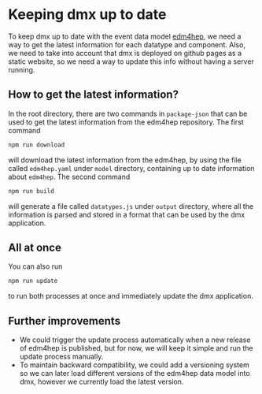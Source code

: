 # Keeping dmx up to date

To keep dmx up to date with the event data model [edm4hep](https://github.com/key4hep/EDM4hep), we need a way to get the latest information for each datatype and component. Also, we need to take into account that dmx is deployed on github pages as a static website, so we need a way to update this info without having a server running.

## How to get the latest information?

In the root directory, there are two commands in `package-json` that can be used to get the latest information from the edm4hep repository. The first command

```bash
npm run download
```

will download the latest information from the edm4hep, by using the file called `edm4hep.yaml` under `model` directory, containing up to date information about `edm4hep`. The second command

```bash
npm run build
```

will generate a file called `datatypes.js` under `output` directory, where all the information is parsed and stored in a format that can be used by the dmx application.

## All at once

You can also run

```bash
npm run update
```

to run both processes at once and immediately update the dmx application.

## Further improvements

-   We could trigger the update process automatically when a new release of edm4hep is published, but for now, we will keep it simple and run the update process manually.
-   To maintain backward compatibility, we could add a versioning system so we can later load different versions of the edm4hep data model into dmx, however we currently load the latest version.
